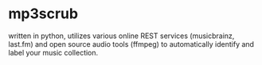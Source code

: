 mp3scrub
========

written in python, utilizes various online REST services (musicbrainz, last.fm) and open source audio tools (ffmpeg) to automatically identify and label your music collection.
